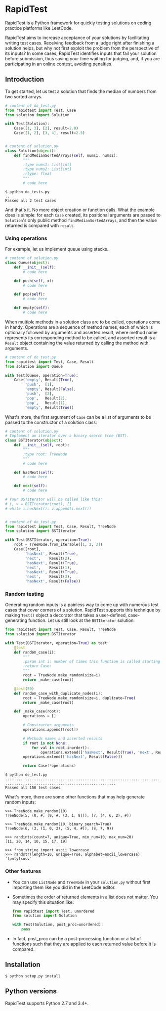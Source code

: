 # RapidTest

RapidTest is a Python framework for quickly testing solutions on coding practice platforms like LeetCode.

RapidTest aims to increase acceptance of your solutions by facilitating writing test cases. Receiving feedback from a judge right after finishing a solution helps, but why not first exploit the problem from the perspective of its inputs? In some cases, RapidTest identifies inputs that fail your solution before submission, thus saving your time waiting for judging, and, if you are participating in an online contest, avoiding penalties.


## Introduction

To get started, let us test a solution that finds the median of numbers from two sorted arrays.

```Python
# content of do_test.py
from rapidtest import Test, Case
from solution import Solution

with Test(Solution):
    Case([1, 3], [2], result=2.0)
    Case([1, 2], [3, 4], result=2.5)


# content of solution.py
class Solution(object):
    def findMedianSortedArrays(self, nums1, nums2):
        """
        :type nums1: List[int]
        :type nums2: List[int]
        :rtype: float
        """
        # code here
```

```
$ python do_tests.py
..
Passed all 2 test cases
```

And that's it. No more object creation or function calls. What the example does is simple: for each `Case` created, its positional arguments are passed to `Solution`'s only public method `findMedianSortedArrays`, and then the value returned is compared with `result`.


### Using operations

For example, let us implement queue using stacks.

```Python
# content of solution.py
class Queue(object):
    def __init__(self):
        # code here

    def push(self, x):
        # code here

    def pop(self):
        # code here

    def empty(self):
        # code here
```

When multiple methods in a solution class are to be called, operations come in handy. Operations are a sequence of method names, each of which is optionally followed by arguments and asserted result, where method name represents its corresponding method to be called, and asserted result is a `Result` object containing the value returned by calling the method with arguments.

```Python
# content of do_test.py
from rapidtest import Test, Case, Result
from solution import Queue

with Test(Queue, operation=True):
    Case('empty', Result(True),
         'push',  [1],
         'empty', Result(False),
         'push',  [2],
         'pop',   Result(2),
         'pop',   Result(1),
         'empty', Result(True))
```

What's more, the first argument of `Case` can be a list of arguments to be passed to the constructor of a solution class:

```Python
# content of solution.py
# Implement an iterator over a binary search tree (BST).
class BSTIterator(object):
    def __init__(self, root):
        """
        :type root: TreeNode
        """
        # code here

    def hasNext(self):
        # code here

    def next(self):
        # code here

# Your BSTIterator will be called like this:
# i, v = BSTIterator(root), []
# while i.hasNext(): v.append(i.next())


# content of do_test.py
from rapidtest import Test, Case, Result, TreeNode
from solution import BSTIterator

with Test(BSTIterator, operation=True):
    root = TreeNode.from_iterable([1, 2, 3])
    Case([root],
         'hasNext', Result(True),
         'next',    Result(2),
         'hasNext', Result(True),
         'next',    Result(1),
         'hasNext', Result(True),
         'next',    Result(3),
         'hasNext', Result(False))
```


### Random testing

Generating random inputs is a painless way to come up with numerous test cases that cover corners of a solution. RapidTest supports this technique by making `Test()` object a decorator that takes a user-defined, case-generating function. Let us still look at the `BSTIterator` solution:

```Python
from rapidtest import Test, Case, Result, TreeNode
from solution import BSTIterator

with Test(BSTIterator, operation=True) as test:
    @test
    def random_case(i):
        """
        :param int i: number of times this function is called starting from 0
        :return Case:
        """
        root = TreeNode.make_random(size=i)
        return _make_case(root)

    @test(50)
    def random_case_with_duplicate_nodes(i):
        root = TreeNode.make_random(size=i, duplicate=True)
        return _make_case(root)

    def _make_case(root):
        operations = []

        # Constructor arguments
        operations.append([root])

        # Methods names and asserted results
        if root is not None:
            for val in root.inorder():
                operations.extend(['hasNext', Result(True), 'next', Result(val)])
        operations.extend(['hasNext', Result(False)])

        return Case(*operations)
```

```
$ python do_test.py
....................................................................................................
..................................................
Passed all 150 test cases
```

What's more, there are some other functions that may help generate random inputs:

```
>>> TreeNode.make_random(10)
TreeNode(5, (0, #, (9, #, (3, 1, 8))), (7, (4, 6, 2), #))

>>> TreeNode.make_random(10, binary_search=True)
TreeNode(6, (3, (1, 0, 2), (5, 4, #)), (8, 7, 9))

>>> randints(count=7, unique=True, min_num=10, max_num=20)
[11, 20, 14, 10, 15, 17, 19]

>>> from string import ascii_lowercase
>>> randstr(length=10, unique=True, alphabet=ascii_lowercase)
'lpmtyfxusv'
```


### Other features

- You can use `ListNode` and `TreeNode` in your `solution.py` without first importing them like you did in the LeetCode editor.

- Sometimes the order of returned elements in a list does not matter. You may specify this situation like:
    ```Python
    from rapidtest import Test, unordered
    from solution import Solution

    with Test(Solution, post_proc=unordered):
        pass
    ```

- In fact, post_proc can be a post-processing function or a list of functions such that they are applied to each returned value before it is compared.


## Installation
```
$ python setup.py install
```

## Python versions
RapidTest supports Python 2.7 and 3.4+.
